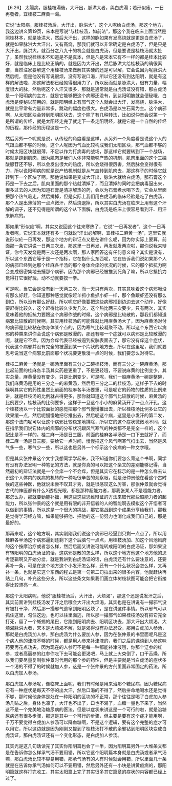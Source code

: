 【6.26】 太陽病，服桂枝湯後，大汗出，脈洪大者，與白虎湯；若形似瘧，一日再發者，宜桂枝二麻黃一湯。

它说“太阳病，服桂枝汤后，大汗出，脉洪大”，这个人呢给白虎汤，那这个地方，我这边讲义第19页，宋本是写说“与桂枝汤，如前法”，那这个我在临床上面当然是照桂林本，就是脉洪大，然后大汗出，这样的脉如果有发高烧就是更是白虎汤了，就是如果脉洪大大汗出，又有高烧，那我们就可以非常确定是白虎汤了，但是只是大汗出，脉洪大，就百分之八九十的机会就是白虎汤，但是要说是桂枝汤就太扯了，虽然我说桂林本不知道是不是真本，但是凡是宋本它有不一样的都是桂本比较好，就是临床上是比较正确的，就是因为大汗出，然后脉洪大给桂枝汤的确很离谱，当然注家要解这个用桂枝汤来做解其实硬的还是可以解，它会说因为呢脉洪大然后呢，但是他没有写说很烦，没有写说口渴，所以它还没有到达阳明，就是有这样的解法啦，那这解法都已经拗得很用力了，所以反而就是脉洪大，很有力量，幅度很大的脉，然后呢这个人汗又很多，那就是通常就是白虎汤证没有错，那白虎汤是一个阳明病的主方，就是它能够把这个病邪还没有，到达阳明腑就会便秘哦，白虎汤是便秘以前用的，就是阳明经上有邪气这个人就会出大汗，发高烧，脉洪大，就是比平常有力量非常多，跳动的幅度也很大。白虎汤是以生石膏为主。这个病邪啊，从太阳区块会转到阳明区块去，这个除了有几种转法，比如说仲景会说第一个是所谓的传经，就是太阳经走完了就走下一条走阳明经，就是它是一个自然的传经的历程，那传经的历程这是一个。

然后另外一个呢就是说，从传经的角度看是这样，从另外一个角度看是说这个人的气跟血都不够的时候，这个人呢因为气血比较构成我们太阳区块，那气血都不够的时候太阳区块就很薄，不足以作为打病毒的战场，那这样它就要转到下一个战场，那就是跑到肌肉，因为肌肉是我们人体非常能够产热的机制，肌肉里面的这个三磷酸腺苷还不够，所以会发出很大的热度，所以会烧得很厉害，然后脉会变得很有力，所以说阳明病的就是说产热机制就是从气血转到肌肉去，那这样子的时候它就转到下一个区块了啊。那他说如果是变成大汗出，脉洪大就给白虎汤，那石膏这个药是一下去之后，肌肉里面的那个热就清掉了，而且清掉的同时会把病毒逼出来，很多过去的人因为知道石膏是清凉解热的药，会以为石膏煮水喝下去，它会从里面把那个热气吸走，然后排掉，但是实际上我们用白虎汤的临床经验是吃了白虎汤，那个人是出薄薄的一点点微汗，然后烧退掉，所以其实白虎汤在临床上用有这个汗解的调子，还不见得是所谓的这个从下面解，白虎汤是临床上很容易看到汗、用汗来解病的。

那如果“形似疟“啊，其实又说回这个往来寒热了，它说“一日再发者”，这个一日再发者呢，它说宋本就还有多一句就说“汗出必解啊，宜桂枝二麻黄一汤”，这里它就说形似疟一日再发，那这个地方的辩证点又是在讲什么呢，因为你实际上要算，前面那一条它讲说一日两三次发，那这里一日再发，再发就发两次啦，那你说我来辩证，你今天发烧是两三次还是两次啊，那人家回答这有任何意义吗？其实是没有，所以这个东西它等于是一个指标，它在指什么东西呢，它在告诉我们说如果那个人的病邪已经到达那个桂麻各半汤的那个身体会痒的状况的时候，它的那个抵抗力啊会变成很密集地去捶那个病邪，因为那个病邪已经被推到死角了嘛，所以它抵抗力觉得打它很好玩，动不动就要摸一拳。

可是呢，当它会是没有到一天两三次，而一天只有两次，其实意味着这个病邪哦没有那么好赶，你知道那种感觉就像赶羊抓小鱼抓小虾一样，那个鱼跟虾还没有那么到位，所以没有那么好赶，所以呢它好像要把这些病邪推到边边去这个动作，好像要赶得比较久，这个赶得比较久少发几次，这个热比两三次要少，只有两次，其实意味着他的抵抗力要跟这个病邪作战的时候，这个病邪是比较散的，那我们都知道病邪比较散的时候啊，其实用桂枝汤的可能性就比用麻黄汤大了，因为麻黄汤对付的病邪是比较粘在你身体某个点的，因为寒气比较凝聚不动，所以这个东西它以病邪的种类来讲你会说这个病邪是散漫的，那还有哪一个症就可以病邪是比较散漫的呢，就是它不痒，因为会痒代表已经被逼到皮肤表面去了，那它没有痒这个症状，代表这个病邪并没有完全的被逼到某一个片状的地方去，所以在这里呢，我们就要思考说当这个病邪比前面那个状况要更散漫一点的时候，我们要怎么对待它。

桂枝二麻黄一汤就是一碗汤里面有三分之二碗桂枝汤，而有三分之一碗麻黄汤，那比起前面的桂麻各半汤其实药是更重了，不是更轻哦，不要说麻黄的比例变少，其实总量，麻黄量没有变少，只是比例变少，可是呢，我们一般麻黄汤一碗是整碗，我们麻黄汤是用的三分之一的麻黄汤，然后用三分之二的桂枝汤，这样子下去的时候啊其实它的药性虽然比前面的桂麻各半汤要重，可是呢它的药物的性质的比例来讲，就是桂枝汤的比例就占得更多，那你就知道这个邪气比较散的时候，麻黄汤的比例要少，桂枝汤的比例要多，这样子一旦这个小小的麻黄汤开了一点点汗孔，这个桂枝汤以一个比较面状的感觉把那个邪气慢慢推出去，所以桂枝汤比例多让它的效果缓一点，然后呢慢慢地把它推出去，然后呢这个病，这里是小发汗的第二发，那这个法门呢可以让这个病邪比较稳定地排除，所以它的这个症状微微地不同，就在指示我们说它体内的病邪的分布状况跟风气寒气的种类都不是完全一样的，这个配比是不一样的。桂二麻一汤是日三服，前面的桂麻各半汤是一口下去就好了，而桂二麻一汤是日三服，要给它一点时间，慢慢把这个风气啊寒气扫出去，当然是风气多一些，寒气少一些，所以这也是另外一个标示这个疾病的一种文字哦。

但是其实张仲景这个文字我想同学学起来，我不知道你们要怎么背这个书啊，同学有没有办法发明一种笔记的方法，就是你真的可以把这个条文的差别能够记得，当然最初的辩证法就是一个会痒一个不会痒，但是其实它在标示的是一种怎么样去认识这个人体内的疾病的机转的一种呃很辛苦的观察眼，就是张仲景他在看这个古时候的这些神医，他就说未尝不叹其才秀，就是很感叹这么厉害，那张仲景就会觉得古代的神医都有什么X透视光眼，都是那种超能力者，那我张某人不是超能力者，那怎么办，那就要勤能补拙，用这些这些思维辩证的方法来取代那些超能力者的超能力，所以张仲景的这个就是用有限的非开悟者的人的智能啊去模拟这个开悟者可以做到的事情，所以这是一个很大的挑战，那它挑战到这个成果分享给我们，那我是觉得学习经方嘛，如果能够把他、把他的这一份努力也消化成我们自己的，那是最好的。

那再来呢，这个地方啊，其实刚刚我们说这个病邪已经逼到只剩一点点了，所以用桂麻各半汤这个病邪逼到还剩下这个后脑勺一点点，用桂枝汤加、加这个风池风府的这个按摩治疗或者怎么样，然后后面又讲说可能转成阳明的白虎汤证，那如果没有转阳明的白虎汤证的话，这病邪是散的怎么样，所以这个地方他这个地方他的思考逻辑啊又开始分岔，就是我讲到白虎汤证的话，白虎汤还有什么要注意的，还要再补一条，可是在这个地方这个小发汗怎么样，还有一个什么状况会怎么样，又再补一条，也就是它这个东西的程式是第一句第二句拉出来的很多内容，他就赶快再贴上几句，补充这些分支，所以这些条文如果我们画立体树枝状图可能会把它衔接得比较漂亮一点。

那这个太阳病呢，他说“服桂枝汤后，大汗出，大烦渴”，那这个还是说发汗之后，其实前面讲到桂枝汤发了汗之后哦会大汗出大烦渴，其实也是在讲说有一撮邪气没有被打干净，然后那一撮邪气逃窜到阳明区块了，是在讲这件事情。所以邪气可以抓住这里，勾住这边，也可以往里面逃，所以那一撮邪气如果桂枝汤没有把它完全打死，留了一个蜥蜴的尾巴，它跑到阳明病去、阳明区块去，那大汗出大烦渴，大烦渴脉洪大者，宋本是大烦渴不解，就是渴得没有办法忍受，那用白虎加人参汤，那就是白虎汤加人参，那白虎汤为什么要加人参，因为在张仲景的书里面呢凡是这个病人他的津液不够的时候，都是用人参来补津液的，我们之后的课谈到人参这味药要再花点功夫，因为现在的人参可不是每一种都能补津液哦，你那个辽参的红参，或者高丽参的红参你吃下去可能会更渴吧，马上就上火束倒了，口干舌燥，所以我们要尽量复制张仲景时代用的那个参的药性，但是主要就是当白虎汤的症状多一个渴的不得了的时候就加人参，这是一个张仲景的方剂里面非常固定的药法，所以白虎加人参汤。

那白虎加人参汤呢，像临床上面呢，我们有时候是用来治那个糖尿病，因为糖尿病它有一种症状是每天不停的出大汗，然后口渴的不得了，然后拼命地喝水还是觉得不够，那时候他身体是处在一种阳明的区块的不正常，那个往往是喝了白虎加人参汤几贴之后，身体也凉了，大汗也不出了，口也不渴了，血糖一量也下来了，当然这不是一个完美地治糖尿病的医法，但是以症状来讲这是一个可行的啦，就是治糖尿病还有很多步骤，那这是其中一个可行的步骤，但主要是要有这个症才能用啊，千万不要觉得白虎加人参汤可以降血糖啊，不是这个逻辑，要有这个完整的症才可以用它，所以这边就是因为刚刚又提到了桂枝汤打不散的余邪钻到阳明区块变成白虎汤证，那白虎汤证还有一个变化形态，是白虎加人参汤。

其实光是这几句话读完了其实你阳明篇也会了一半，因为阳明篇另外一大堆条文都是在告诉你怎么样承气汤不要用错，所以它这个阳明篇本身就是白虎汤或者承气汤嘛，那白虎汤比较不容易用错，那承气汤有的人有时候就会用错，所以里面几十条就是在告诉你承气汤如何可以不要用错，然后另外还有一小块是讲黄疸病的，那阳明篇就这样打完收工，其实太阳篇上完了其实很多其它篇章的症状的内容都已经上过了。
